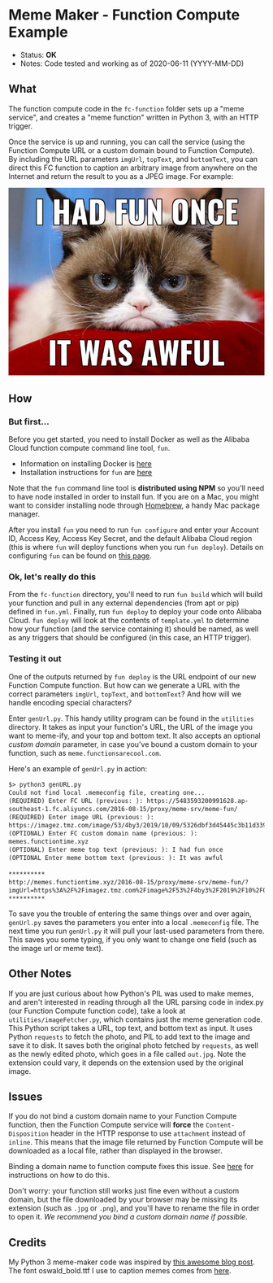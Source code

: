 # Meme Maker - Function Compute Example

- Status: **OK**
- Notes: Code tested and working as of 2020-06-11 (YYYY-MM-DD)

## What

The function compute code in the `fc-function` folder sets up a "meme service", and creates a "meme function" written in Python 3, with an HTTP trigger.

Once the service is up and running, you can call the service (using the Function Compute URL or a custom domain bound to Function Compute). By including the URL parameters `imgUrl`, `topText`, and `bottomText`, you can direct this FC function to caption an arbitrary image from anywhere on the Internet and return the result to you as a JPEG image. For example:

![A Very Grumpy Cat...](meme.jpeg)

## How

### But first...

Before you get started, you need to install Docker as well as the Alibaba Cloud function compute command line tool, `fun`. 

- Information on installing Docker is [here](https://docs.docker.com/get-docker/)
- Installation instructions for `fun` are [here](https://www.alibabacloud.com/help/doc-detail/161136.htm)

Note that the `fun` command line tool is **distributed using NPM** so you'll need to have node installed in order to install fun. If you are on a Mac, you might want to consider installing node through [Homebrew](https://brew.sh/), a handy Mac package manager.

After you install `fun` you need to run `fun configure` and enter your Account ID, Access Key, Access Key Secret, and the default Alibaba Cloud region (this is where `fun` will deploy functions when you run `fun deploy`). Details on configuring `fun` can be found on [this page](https://www.alibabacloud.com/help/doc-detail/146702.htm). 

### Ok, let's really do this

From the `fc-function` directory, you'll need to run `fun build` which will build your function and pull in any external dependencies (from apt or pip) defined in `fun.yml`. Finally, run `fun deploy` to deploy your code onto Alibaba Cloud. `fun deploy` will look at the contents of `template.yml` to determine how your function (and the service containing it) should be named, as well as any triggers that should be configured (in this case, an HTTP trigger). 

### Testing it out

One of the outputs returned by `fun deploy` is the URL endpoint of our new Function Compute function. But how can we generate a URL with the correct parameters `imgUrl`, `topText`, and `bottomText`? And how will we handle encoding special characters? 

Enter `genUrl.py`. This handy utility program can be found in the `utilities` directory. It takes as input your function's URL, the URL of the image you want to meme-ify, and your top and bottom text. It also accepts an optional *custom domain* parameter, in case you've bound a custom domain to your function, such as `meme.functionsarecool.com`. 

Here's an example of `genUrl.py` in action:

```
$> python3 genURL.py
Could not find local .memeconfig file, creating one...
(REQUIRED) Enter FC URL (previous: ): https://5483593200991628.ap-southeast-1.fc.aliyuncs.com/2016-08-15/proxy/meme-srv/meme-fun/
(REQUIRED) Enter image URL (previous: ): https://imagez.tmz.com/image/53/4by3/2019/10/09/5326dbf3d45445c3b11d33994cc4728d_md.jpg
(OPTIONAL) Enter FC custom domain name (previous: ): memes.functiontime.xyz
(OPTIONAL) Enter meme top text (previous: ): I had fun once
(OPTIONAL Enter meme bottom text (previous: ): It was awful

**********
http://memes.functiontime.xyz/2016-08-15/proxy/meme-srv/meme-fun/?imgUrl=https%3A%2F%2Fimagez.tmz.com%2Fimage%2F53%2F4by3%2F2019%2F10%2F09%2F5326dbf3d45445c3b11d33994cc4728d_md.jpg&topText=I+had+fun+once&bottomText=It+was+awful
**********
```

To save you the trouble of entering the same things over and over again, `genUrl.py` saves the parameters you enter into a local `.memeconfig` file. The next time you run `genUrl.py` it will pull your last-used parameters from there. This saves you some typing, if you only want to change one field (such as the image url or meme text).

## Other Notes

If you are just curious about how Python's PIL was used to make memes, and aren't interested in reading  through all the URL parsing code in index.py (our Function Compute function code), take a look at `utilities/imageFetcher.py`, which contains just the meme generation code. This Python script takes a URL, top text, and bottom text as input. It uses Python `requests` to fetch the photo, and PIL to add text to the image and save it to disk. It saves both the original photo fetched by `requests`, as well as the newly edited photo, which goes in a file called `out.jpg`. Note the extension could vary, it depends on the extension used by the original image. 

## Issues

If you do not bind a custom domain name to your Function Compute function, then the Function Compute service will **force** the `Content-Disposition` header in the HTTP response to use `attachment` instead of `inline`. This means that the image file returned by Function Compute will be downloaded as a local file, rather than displayed in the browser.

Binding a domain name to function compute fixes this issue. See [here](https://www.alibabacloud.com/help/doc-detail/90722.htm) for instructions on how to do this.

Don't worry: your function still works just fine even without a custom domain, but the file downloaded by your browser may be missing its extension (such as `.jpg` or `.png`), and you'll have to rename the file in order to open it. *We recommend you bind a custom domain name if possible*.

## Credits

My Python 3 meme-maker code was inspired by [this awesome blog post](https://blog.lipsumarium.com/caption-memes-in-python/). The font oswald_bold.ttf I use to caption memes comes from [here](https://fonts.google.com/specimen/Oswald).